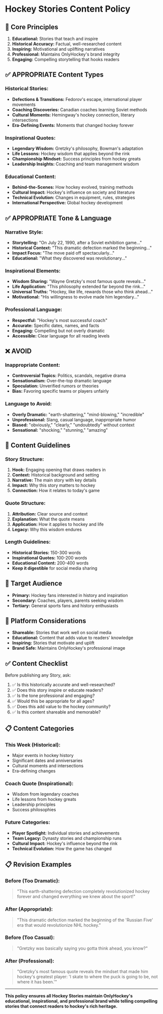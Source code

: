# Hockey Stories Content Policy

## 🎯 Core Principles
1. **Educational:** Stories that teach and inspire
2. **Historical Accuracy:** Factual, well-researched content
3. **Inspiring:** Motivational and uplifting narratives
4. **Professional:** Maintains OnlyHockey's brand integrity
5. **Engaging:** Compelling storytelling that hooks readers

## ✅ APPROPRIATE Content Types

### **Historical Stories:**
- **Defections & Transitions:** Fedorov's escape, international player movements
- **Coaching Discoveries:** Canadian coaches learning Soviet methods
- **Cultural Moments:** Hemingway's hockey connection, literary intersections
- **Era-Defining Events:** Moments that changed hockey forever

### **Inspirational Quotes:**
- **Legendary Wisdom:** Gretzky's philosophy, Bowman's adaptation
- **Life Lessons:** Hockey wisdom that applies beyond the rink
- **Championship Mindset:** Success principles from hockey greats
- **Leadership Insights:** Coaching and team management wisdom

### **Educational Content:**
- **Behind-the-Scenes:** How hockey evolved, training methods
- **Cultural Impact:** Hockey's influence on society and literature
- **Technical Evolution:** Changes in equipment, rules, strategies
- **International Perspective:** Global hockey development

## ✅ APPROPRIATE Tone & Language

### **Narrative Style:**
- **Storytelling:** "On July 22, 1990, after a Soviet exhibition game..."
- **Historical Context:** "This dramatic defection marked the beginning..."
- **Impact Focus:** "The move paid off spectacularly..."
- **Educational:** "What they discovered was revolutionary..."

### **Inspirational Elements:**
- **Wisdom Sharing:** "Wayne Gretzky's most famous quote reveals..."
- **Life Application:** "This philosophy extended far beyond the rink..."
- **Universal Truths:** "Hockey, like life, rewards those who think ahead..."
- **Motivational:** "His willingness to evolve made him legendary..."

### **Professional Language:**
- **Respectful:** "Hockey's most successful coach"
- **Accurate:** Specific dates, names, and facts
- **Engaging:** Compelling but not overly dramatic
- **Accessible:** Clear language for all reading levels

## ❌ AVOID

### **Inappropriate Content:**
- **Controversial Topics:** Politics, scandals, negative drama
- **Sensationalism:** Over-the-top dramatic language
- **Speculation:** Unverified rumors or theories
- **Bias:** Favoring specific teams or players unfairly

### **Language to Avoid:**
- **Overly Dramatic:** "earth-shattering," "mind-blowing," "incredible"
- **Unprofessional:** Slang, casual language, inappropriate humor
- **Biased:** "obviously," "clearly," "undoubtedly" without context
- **Sensational:** "shocking," "stunning," "amazing"

## 📝 Content Guidelines

### **Story Structure:**
1. **Hook:** Engaging opening that draws readers in
2. **Context:** Historical background and setting
3. **Narrative:** The main story with key details
4. **Impact:** Why this story matters to hockey
5. **Connection:** How it relates to today's game

### **Quote Structure:**
1. **Attribution:** Clear source and context
2. **Explanation:** What the quote means
3. **Application:** How it applies to hockey and life
4. **Legacy:** Why this wisdom endures

### **Length Guidelines:**
- **Historical Stories:** 150-300 words
- **Inspirational Quotes:** 100-200 words
- **Educational Content:** 200-400 words
- **Keep it digestible** for social media sharing

## 🎯 Target Audience
- **Primary:** Hockey fans interested in history and inspiration
- **Secondary:** Coaches, players, parents seeking wisdom
- **Tertiary:** General sports fans and history enthusiasts

## 📱 Platform Considerations
- **Shareable:** Stories that work well on social media
- **Educational:** Content that adds value to readers' knowledge
- **Inspiring:** Stories that motivate and uplift
- **Brand Safe:** Maintains OnlyHockey's professional image

## ✅ Content Checklist
Before publishing any Story, ask:
1. ✅ Is this historically accurate and well-researched?
2. ✅ Does this story inspire or educate readers?
3. ✅ Is the tone professional and engaging?
4. ✅ Would this be appropriate for all ages?
5. ✅ Does this add value to the hockey community?
6. ✅ Is this content shareable and memorable?

## 📋 Content Categories

### **This Week (Historical):**
- Major events in hockey history
- Significant dates and anniversaries
- Cultural moments and intersections
- Era-defining changes

### **Coach Quote (Inspirational):**
- Wisdom from legendary coaches
- Life lessons from hockey greats
- Leadership principles
- Success philosophies

### **Future Categories:**
- **Player Spotlight:** Individual stories and achievements
- **Team Legacy:** Dynasty stories and championship runs
- **Cultural Impact:** Hockey's influence beyond the rink
- **Technical Evolution:** How the game has changed

## 📋 Revision Examples

### **Before (Too Dramatic):**
> "This earth-shattering defection completely revolutionized hockey forever and changed everything we knew about the sport!"

### **After (Appropriate):**
> "This dramatic defection marked the beginning of the 'Russian Five' era that would revolutionize NHL hockey."

### **Before (Too Casual):**
> "Gretzky was basically saying you gotta think ahead, you know?"

### **After (Professional):**
> "Gretzky's most famous quote reveals the mindset that made him hockey's greatest player: 'I skate to where the puck is going to be, not where it has been.'"

---

**This policy ensures all Hockey Stories maintain OnlyHockey's educational, inspirational, and professional brand while telling compelling stories that connect readers to hockey's rich heritage.**
